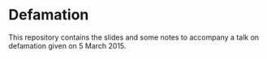# Defamation

This repository contains the slides and some notes to accompany a talk on defamation given on 5 March 2015.